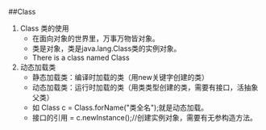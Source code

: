 
##Class

1. Class 类的使用
    * 在面向对象的世界里，万事万物皆对象。
    * 类是对象，类是java.lang.Class类的实例对象。
    * There is a class named Class
2. 动态加载类
    * 静态加载类：编译时加载的类（用new关键字创建的类）
    * 动态加载类：运行时加载的类（用类类型创建的类，需要有接口，活抽象父类）
    * 如 Class c = Class.forName("类全名");就是动态加载。
    * 接口的引用 = c.newInstance();//创建实例对象，需要有无参构造方法。
    
